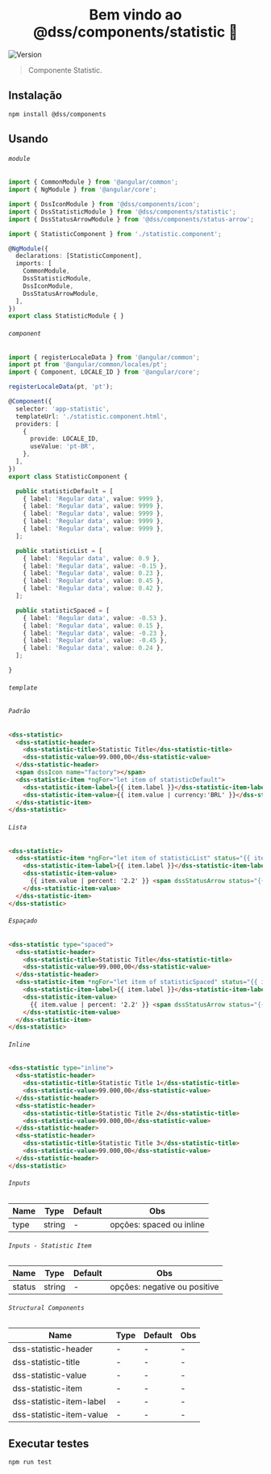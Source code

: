 <h1 align="center">Bem vindo ao @dss/components/statistic 👋</h1>
<p>
  <img alt="Version" src="https://img.shields.io/badge/adicionado%20na%20versão-1.5.0-blue.svg?cacheSeconds=2592000" />
</p>

> Componente Statistic.

## Instalação

```shell
npm install @dss/components
```

## Usando

###### `module`

```ts
import { CommonModule } from '@angular/common';
import { NgModule } from '@angular/core';

import { DssIconModule } from '@dss/components/icon';
import { DssStatisticModule } from '@dss/components/statistic';
import { DssStatusArrowModule } from '@dss/components/status-arrow';

import { StatisticComponent } from './statistic.component';

@NgModule({
  declarations: [StatisticComponent],
  imports: [
    CommonModule,
    DssStatisticModule,
    DssIconModule,
    DssStatusArrowModule,
  ],
})
export class StatisticModule { }
```

###### `component`

```ts
import { registerLocaleData } from '@angular/common';
import pt from '@angular/common/locales/pt';
import { Component, LOCALE_ID } from '@angular/core';

registerLocaleData(pt, 'pt');

@Component({
  selector: 'app-statistic',
  templateUrl: './statistic.component.html',
  providers: [
    {
      provide: LOCALE_ID,
      useValue: 'pt-BR',
    },
  ],
})
export class StatisticComponent {

  public statisticDefault = [
    { label: 'Regular data', value: 9999 },
    { label: 'Regular data', value: 9999 },
    { label: 'Regular data', value: 9999 },
    { label: 'Regular data', value: 9999 },
    { label: 'Regular data', value: 9999 },
  ];

  public statisticList = [
    { label: 'Regular data', value: 0.9 },
    { label: 'Regular data', value: -0.15 },
    { label: 'Regular data', value: 0.23 },
    { label: 'Regular data', value: 0.45 },
    { label: 'Regular data', value: 0.42 },
  ];

  public statisticSpaced = [
    { label: 'Regular data', value: -0.53 },
    { label: 'Regular data', value: 0.15 },
    { label: 'Regular data', value: -0.23 },
    { label: 'Regular data', value: -0.45 },
    { label: 'Regular data', value: 0.24 },
  ];

}
```

###### `template`

###### `Padrão`

```html
<dss-statistic>
  <dss-statistic-header>
    <dss-statistic-title>Statistic Title</dss-statistic-title>
    <dss-statistic-value>99.000,00</dss-statistic-value>
  </dss-statistic-header>
  <span dssIcon name="factory"></span>
  <dss-statistic-item *ngFor="let item of statisticDefault">
    <dss-statistic-item-label>{{ item.label }}</dss-statistic-item-label>
    <dss-statistic-item-value>{{ item.value | currency:'BRL' }}</dss-statistic-item-value>
  </dss-statistic-item>
</dss-statistic>
```

###### `Lista`

```html
<dss-statistic>
  <dss-statistic-item *ngFor="let item of statisticList" status="{{ item.value < 0 ? 'negative' : 'positive' }}">
    <dss-statistic-item-label>{{ item.label }}</dss-statistic-item-label>
    <dss-statistic-item-value>
      {{ item.value | percent: '2.2' }} <span dssStatusArrow status="{{ item.value < 0 ? 'negative' : 'positive' }}" direction="{{ item.value < 0 ? 'bottom' : 'top' }}"></span>
    </dss-statistic-item-value>
  </dss-statistic-item>
</dss-statistic>
```

###### `Espaçado`

```html
<dss-statistic type="spaced">
  <dss-statistic-header>
    <dss-statistic-title>Statistic Title</dss-statistic-title>
    <dss-statistic-value>99.000,00</dss-statistic-value>
  </dss-statistic-header>
  <dss-statistic-item *ngFor="let item of statisticSpaced" status="{{ item.value < 0 ? 'negative' : 'positive' }}">
    <dss-statistic-item-label>{{ item.label }}</dss-statistic-item-label>
    <dss-statistic-item-value>
      {{ item.value | percent: '2.2' }} <span dssStatusArrow status="{{ item.value < 0 ? 'negative' : 'positive' }}" direction="{{ item.value < 0 ? 'bottom' : 'top' }}"></span>
    </dss-statistic-item-value>
  </dss-statistic-item>
</dss-statistic>
```

###### `Inline`

```html
<dss-statistic type="inline">
  <dss-statistic-header>
    <dss-statistic-title>Statistic Title 1</dss-statistic-title>
    <dss-statistic-value>99.000,00</dss-statistic-value>
  </dss-statistic-header>
  <dss-statistic-header>
    <dss-statistic-title>Statistic Title 2</dss-statistic-title>
    <dss-statistic-value>99.000,00</dss-statistic-value>
  </dss-statistic-header>
  <dss-statistic-header>
    <dss-statistic-title>Statistic Title 3</dss-statistic-title>
    <dss-statistic-value>99.000,00</dss-statistic-value>
  </dss-statistic-header>
</dss-statistic>
```

###### `Inputs`
Name | Type   | Default | Obs                      |
---- | ------ | ------- | ------------------------ |
type | string | -       | opções: spaced ou inline |

###### `Inputs - Statistic Item`
Name   | Type   | Default | Obs                          |
------ | ------ | ------- | ---------------------------- |
status | string | -       | opções: negative ou positive |

###### `Structural Components`
Name                     | Type | Default  | Obs |
------------------------ | ---- | -------- | --- |
dss-statistic-header     | -    | -        | -   |
dss-statistic-title      | -    | -        | -   |
dss-statistic-value      | -    | -        | -   |
dss-statistic-item       | -    | -        | -   |
dss-statistic-item-label | -    | -        | -   |
dss-statistic-item-value | -    | -        | -   |

## Executar testes

```shell
npm run test
```
